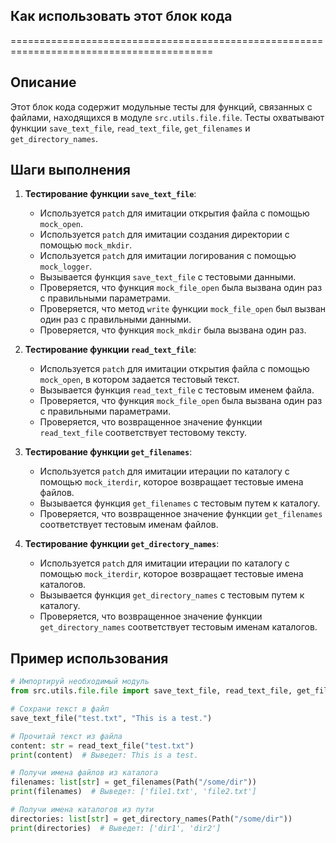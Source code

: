 ## Как использовать этот блок кода
=========================================================================================

Описание
-------------------------
Этот блок кода содержит модульные тесты для функций, связанных с файлами, находящихся в модуле `src.utils.file.file`. Тесты охватывают функции `save_text_file`, `read_text_file`, `get_filenames` и `get_directory_names`.

Шаги выполнения
-------------------------
1. **Тестирование функции `save_text_file`**:
    - Используется `patch` для имитации открытия файла с помощью `mock_open`.
    - Используется `patch` для имитации создания директории с помощью `mock_mkdir`.
    - Используется `patch` для имитации логирования с помощью `mock_logger`.
    - Вызывается функция `save_text_file` с тестовыми данными.
    - Проверяется, что функция `mock_file_open` была вызвана один раз с правильными параметрами.
    - Проверяется, что метод `write` функции `mock_file_open` был вызван один раз с правильными данными.
    - Проверяется, что функция `mock_mkdir` была вызвана один раз.

2. **Тестирование функции `read_text_file`**:
    - Используется `patch` для имитации открытия файла с помощью `mock_open`, в котором задается тестовый текст.
    - Вызывается функция `read_text_file` с тестовым именем файла.
    - Проверяется, что функция `mock_file_open` была вызвана один раз с правильными параметрами.
    - Проверяется, что возвращенное значение функции `read_text_file` соответствует тестовому тексту.

3. **Тестирование функции `get_filenames`**:
    - Используется `patch` для имитации итерации по каталогу с помощью `mock_iterdir`, которое возвращает тестовые имена файлов.
    - Вызывается функция `get_filenames` с тестовым путем к каталогу.
    - Проверяется, что возвращенное значение функции `get_filenames` соответствует тестовым именам файлов.

4. **Тестирование функции `get_directory_names`**:
    - Используется `patch` для имитации итерации по каталогу с помощью `mock_iterdir`, которое возвращает тестовые имена каталогов.
    - Вызывается функция `get_directory_names` с тестовым путем к каталогу.
    - Проверяется, что возвращенное значение функции `get_directory_names` соответствует тестовым именам каталогов.

Пример использования
-------------------------

```python
# Импортируй необходимый модуль
from src.utils.file.file import save_text_file, read_text_file, get_filenames, get_directory_names

# Сохрани текст в файл
save_text_file("test.txt", "This is a test.")

# Прочитай текст из файла
content: str = read_text_file("test.txt")
print(content)  # Выведет: This is a test.

# Получи имена файлов из каталога
filenames: list[str] = get_filenames(Path("/some/dir"))
print(filenames)  # Выведет: ['file1.txt', 'file2.txt']

# Получи имена каталогов из пути
directories: list[str] = get_directory_names(Path("/some/dir"))
print(directories)  # Выведет: ['dir1', 'dir2']
```